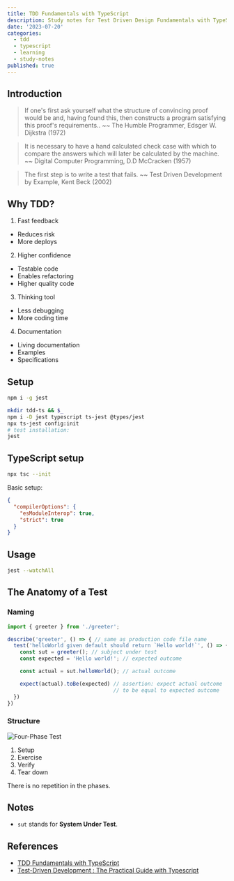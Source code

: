 ```yaml
---
title: TDD Fundamentals with TypeScript
description: Study notes for Test Driven Design Fundamentals with TypeScript
date: '2023-07-20'
categories:
  - tdd
  - typescript
  - learning
  - study-notes
published: true
---
```


## Introduction

> If one's first ask yourself what the structure of convincing proof would be and, having found this, then constructs a program satisfying this proof's requirements.. ~~ The Humble Programmer, Edsger W. Dijkstra (1972)


> It is necessary to have a hand calculated check case with which to compare the answers which will later be calculated by the machine. ~~ Digital Computer Programming, D.D McCracken (1957)


> The first step is to write a test that fails. ~~ Test Driven Development by Example, Kent Beck (2002)

## Why TDD?

1. Fast feedback

- Reduces risk
- More deploys

2. Higher confidence

- Testable code
- Enables refactoring
- Higher quality code

3. Thinking tool

- Less debugging
- More coding time

4. Documentation

- Living documentation
- Examples
- Specifications

## Setup

```sh
npm i -g jest

mkdir tdd-ts && $_
npm i -D jest typescript ts-jest @types/jest
npx ts-jest config:init
# test installation:
jest
```
## TypeScript setup

```sh
npx tsc --init
```

Basic setup:

```json
{
  "compilerOptions": {
    "esModuleInterop": true,
    "strict": true
  }
}
```

## Usage

```sh
jest --watchAll
```

## The Anatomy of a Test

### Naming

```ts
import { greeter } from './greeter';

describe('greeter', () => { // same as production code file name
  test('helloWorld given default should return `Hello world!`', () => { // given then when
    const sut = greeter(); // subject under test
    const expected = 'Hello world!'; // expected outcome

    const actual = sut.helloWorld(); // actual outcome

    expect(actual).toBe(expected) // assertion: expect actual outcome 
                                  // to be equal to expected outcome
  })
})
```

### Structure

![Four-Phase Test](/ts-tdd/four_phase_method.png)

1. Setup
2. Exercise
3. Verify
4. Tear down

There is no repetition in the phases.

## Notes

- `sut` stands for **System Under Test**.

## References

- [TDD Fundamentals with TypeScript](/ts-tdd/TDD_FundamentalsInTypeScript.pdf)
- [Test-Driven Development : The Practical Guide with Typescript](https://1kevinson.com/test-driven-development-for-the-rest-of-us/)
